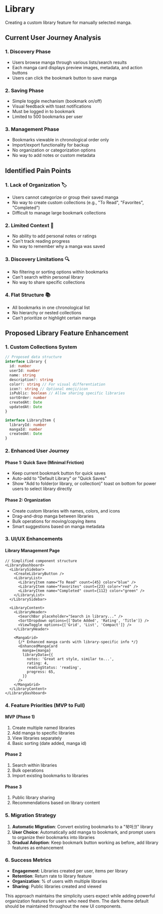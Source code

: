 # Library

Creating a custom library feature for manually selected manga.

## Current User Journey Analysis

### 1. Discovery Phase

- Users browse manga through various lists/search results
- Each manga card displays preview images, metadata, and action buttons
- Users can click the bookmark button to save manga

### 2. Saving Phase

- Simple toggle mechanism (bookmark on/off)
- Visual feedback with toast notifications
- Must be logged in to bookmark
- Limited to 500 bookmarks per user

### 3. Management Phase

- Bookmarks viewable in chronological order only
- Import/export functionality for backup
- No organization or categorization options
- No way to add notes or custom metadata

## Identified Pain Points

### 1. **Lack of Organization** 🏷️

- Users cannot categorize or group their saved manga
- No way to create custom collections (e.g., "To Read", "Favorites", "Completed")
- Difficult to manage large bookmark collections

### 2. **Limited Context** 📝

- No ability to add personal notes or ratings
- Can't track reading progress
- No way to remember why a manga was saved

### 3. **Discovery Limitations** 🔍

- No filtering or sorting options within bookmarks
- Can't search within personal library
- No way to share specific collections

### 4. **Flat Structure** 📚

- All bookmarks in one chronological list
- No hierarchy or nested collections
- Can't prioritize or highlight certain manga

## Proposed Library Feature Enhancement

### 1. **Custom Collections System**

```typescript
// Proposed data structure
interface Library {
  id: number
  userId: number
  name: string
  description?: string
  color?: string // For visual differentiation
  icon?: string // Optional emoji/icon
  isPublic: boolean // Allow sharing specific libraries
  sortOrder: number
  createdAt: Date
  updatedAt: Date
}

interface LibraryItem {
  libraryId: number
  mangaId: number
  createdAt: Date
}
```

### 2. **Enhanced User Journey**

#### Phase 1: Quick Save (Minimal Friction)

- Keep current bookmark button for quick saves
- Auto-add to "Default Library" or "Quick Saves"
- Show "Add to folder(or library, or collection)" toast on bottom for power users to select library directly

#### Phase 2: Organization

- Create custom libraries with names, colors, and icons
- Drag-and-drop manga between libraries
- Bulk operations for moving/copying items
- Smart suggestions based on manga metadata

### 3. **UI/UX Enhancements**

#### Library Management Page

```tsx
// Simplified component structure
<LibraryDashboard>
  <LibrarySidebar>
    <CreateLibraryButton />
    <LibraryList>
      <LibraryItem name="To Read" count={45} color="blue" />
      <LibraryItem name="Favorites" count={23} color="red" />
      <LibraryItem name="Completed" count={112} color="green" />
    </LibraryList>
  </LibrarySidebar>

  <LibraryContent>
    <LibraryHeader>
      <SearchBar placeholder="Search in library..." />
      <SortDropdown options={['Date Added', 'Rating', 'Title']} />
      <ViewToggle options={['Grid', 'List', 'Compact']} />
    </LibraryHeader>

    <MangaGrid>
      {/* Enhanced manga cards with library-specific info */}
      <EnhancedMangaCard
        manga={manga}
        libraryData={{
          notes: 'Great art style, similar to...',
          rating: 4,
          readingStatus: 'reading',
          progress: 65,
        }}
      />
    </MangaGrid>
  </LibraryContent>
</LibraryDashboard>
```

### 4. **Feature Priorities (MVP to Full)**

#### MVP (Phase 1)

1. Create multiple named libraries
2. Add manga to specific libraries
3. View libraries separately
4. Basic sorting (date added, manga id)

#### Phase 2

1. Search within libraries
1. Bulk operations
1. Import existing bookmarks to libraries

#### Phase 3

1. Public library sharing
1. Recommendations based on library content

### 5. **Migration Strategy**

1. **Automatic Migration**: Convert existing bookmarks to a "북마크" library
2. **User Choice**: Automatically add manga to bookmark, and prompt users to organize their bookmarks into libraries
3. **Gradual Adoption**: Keep bookmark button working as before, add library features as enhancement

### 6. **Success Metrics**

- **Engagement**: Libraries created per user, items per library
- **Retention**: Return rate to library feature
- **Organization**: % of users with multiple libraries
- **Sharing**: Public libraries created and viewed

This approach maintains the simplicity users expect while adding powerful organization features for users who need them. The dark theme default should be maintained throughout the new UI components.
